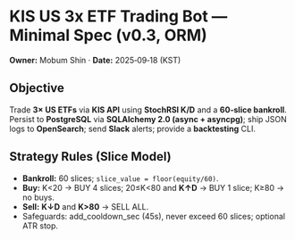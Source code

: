 # KIS US 3x ETF Trading Bot — Minimal Spec (v0.3, ORM)

**Owner:** Mobum Shin · **Date:** 2025‑09‑18 (KST)

## Objective
Trade **3× US ETFs** via **KIS API** using **StochRSI K/D** and a **60‑slice bankroll**. Persist to **PostgreSQL** via **SQLAlchemy 2.0 (async + asyncpg)**; ship JSON logs to **OpenSearch**; send **Slack** alerts; provide a **backtesting** CLI.

## Strategy Rules (Slice Model)
- **Bankroll:** 60 slices; `slice_value = floor(equity/60)`.
- **Buy:** K<20 → BUY 4 slices; 20≤K<80 and **K↑D** → BUY 1 slice; K≥80 → no buys.
- **Sell:** **K↓D** and **K>80** → SELL ALL.
- Safeguards: add_cooldown_sec (45s), never exceed 60 slices; optional ATR stop.
